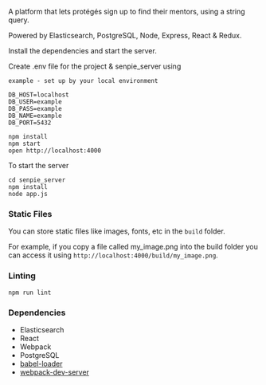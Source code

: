 A platform that lets protégés sign up to find their mentors, using a string query.

Powered by Elasticsearch, PostgreSQL, Node, Express, React & Redux.

Install the dependencies and start the server.

Create .env file for the project & senpie_server using

```
example - set up by your local environment

DB_HOST=localhost
DB_USER=example
DB_PASS=example
DB_NAME=example
DB_PORT=5432
```

```
npm install
npm start
open http://localhost:4000
```
To start the server

```
cd senpie_server
npm install
node app.js
```

### Static Files

You can store static files like images, fonts, etc in the `build` folder.

For example, if you copy a file called my_image.png into the build folder you can access it using `http://localhost:4000/build/my_image.png`.

### Linting

```
npm run lint
```

### Dependencies

* Elasticsearch
* React
* Webpack
* PostgreSQL
* [babel-loader](https://github.com/babel/babel-loader)
* [webpack-dev-server](https://github.com/webpack/webpack-dev-server)
